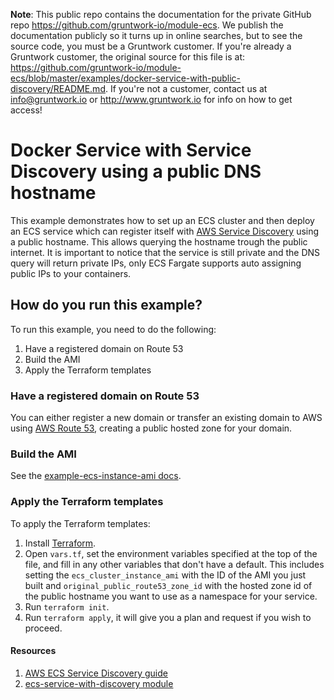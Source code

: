 **Note**: This public repo contains the documentation for the private GitHub repo <https://github.com/gruntwork-io/module-ecs>.
We publish the documentation publicly so it turns up in online searches, but to see the source code, you must be a Gruntwork customer.
If you're already a Gruntwork customer, the original source for this file is at: <https://github.com/gruntwork-io/module-ecs/blob/master/examples/docker-service-with-public-discovery/README.md>.
If you're not a customer, contact us at <info@gruntwork.io> or <http://www.gruntwork.io> for info on how to get access!

# Docker Service with Service Discovery using a public DNS hostname

This example demonstrates how to set up an ECS cluster and then deploy an ECS service which can register
itself with [AWS Service Discovery](https://aws.amazon.com/blogs/aws/amazon-ecs-service-discovery/) using a public hostname.
This allows querying the hostname trough the public internet. It is important to notice that the service is still
private and the DNS query will return private IPs, only ECS Fargate supports auto assigning public IPs to your containers.


## How do you run this example?

To run this example, you need to do the following:

1. Have a registered domain on Route 53
1. Build the AMI
1. Apply the Terraform templates


### Have a registered domain on Route 53

You can either register a new domain or transfer an existing domain to AWS using [AWS Route 53](https://aws.amazon.com/route53/),
creating a public hosted zone for your domain.

### Build the AMI

See the [example-ecs-instance-ami docs](/examples/example-ecs-instance-ami).

### Apply the Terraform templates

To apply the Terraform templates:

1. Install [Terraform](https://www.terraform.io/).
1. Open `vars.tf`, set the environment variables specified at the top of the file, and fill in any other variables that
   don't have a default. This includes setting the `ecs_cluster_instance_ami` with the ID of the AMI you just built
   and `original_public_route53_zone_id` with the hosted zone id of the public hostname you want to use as a namespace for your service.
1. Run `terraform init`.
1. Run `terraform apply`, it will give you a plan and request if you wish to proceed.

#### Resources

1. [AWS ECS Service Discovery guide](https://docs.aws.amazon.com/AmazonECS/latest/developerguide/service-discovery.html#create-service-discovery)
1. [ecs-service-with-discovery module](/modules/ecs-service-with-discovery)

